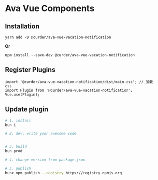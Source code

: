 # Ava Vue Components

## Installation

```
yarn add -D @curder/ava-vue-vacation-notification
```

**Or**

```
npm install --save-dev @curder/ava-vue-vacation-notification
```


## Register Plugins

```
import '@curder/ava-vue-vacation-notification/dist/main.css'; // 加载css
import Plugin from '@curder/ava-vue-vacation-notification';
Vue.use(Plugin);
```

## Update plugin

```bash
# 1. install
bun i

# 2. dev: write your awesome code


# 3. build
bun prod

# 4. change version from package.json

# 5. publish
bunx npm publish --registry https://registry.npmjs.org
```

